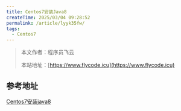 ```yaml
---
title: Centos7安装Java8
createTime: 2025/03/04 09:28:52
permalink: /article/lyyk35fw/
tags:
  - Centos7
---
```

> 本文作者：程序员飞云
>
> 本站地址：[https://www.flycode.icu](https://www.flycode.icu)


## 参考地址
[Centos7安装java8](https://www.cnblogs.com/baoruizhe/p/17141383.html)
